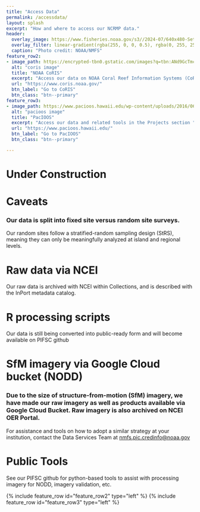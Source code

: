 ```yaml
---
title: "Access Data"
permalink: /accessdata/
layout: splash
excerpt: "How and where to access our NCRMP data."
header:
  overlay_image: https://www.fisheries.noaa.gov/s3//2024-07/640x480-Sette-NCRMP-Fisheries-PIFSC.jpg
  overlay_filter: linear-gradient(rgba(255, 0, 0, 0.5), rgba(0, 255, 255, 0.5))
  caption: "Photo credit: NOAA/NMFS"
feature_row2:
- image_path: https://encrypted-tbn0.gstatic.com/images?q=tbn:ANd9GcTmcO5tHXjtN5CEzy1KMGDeVuLNn52DYvVttw&s
  alt: "coris image"
  title: "NOAA CoRIS"
  excerpt: "Access our data on NOAA Coral Reef Information Systems (CoRIS)"
  url: "https://www.coris.noaa.gov/"
  btn_label: "Go to CoRIS"
  btn_class: "btn--primary"
feature_row3:
- image_path: https://www.pacioos.hawaii.edu/wp-content/uploads/2016/06/PacIOOS-logo-stacked-small.jpg
  alt: "pacioos image"
  title: "PacIOOS"
  excerpt: "Access our data and related tools in the Projects section "
  url: "https://www.pacioos.hawaii.edu/"
  btn_label: "Go to PacIOOS"
  btn_class: "btn--primary"

---
```

# Under Construction
# Caveats
### Our data is split into fixed site versus random site surveys. 
Our random sites follow a stratified-random sampling design (StRS), meaning they can only be meaningfully analyzed at island and regional levels.

# Raw data via NCEI
Our raw data is archived with NCEI within Collections, and is described with the InPort metadata catalog.

# R processing scripts
Our data is still being converted into public-ready form and will become available on PIFSC github

# SfM imagery via Google Cloud bucket (NODD)
### Due to the size of structure-from-motion (SfM) imagery, we have made our raw imagery as well as products available via Google Cloud Bucket. Raw imagery is also archived on NCEI OER Portal.
For assistance and tools on how to adopt a similar strategy at your institution, contact the Data Services Team at nmfs.pic.credinfo@noaa.gov

# Public Tools
See our PIFSC github for python-based tools to assist with processing imagery for NODD, imagery validation, etc.

{% include feature_row id="feature_row2" type="left" %}
{% include feature_row id="feature_row3" type="left" %}